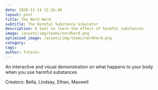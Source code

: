 ```yaml
---
date: 2020-11-14 12:26:40
layout: post
title: The Nerd Herd
subtitle: The Harmful Substance Simulator
description: A tool to learn the effect of harmful substances
image: /assets/img/teams/nerdherd.png
optimized_image: /assets/img/teams/nerdherd.png
category:
tags:
author: fchacks
---
```


An interactive and visual demonstration on what happens to your body when you use harmful substances

Creators: Bella, Lindsay, Ethan, Maxwell
